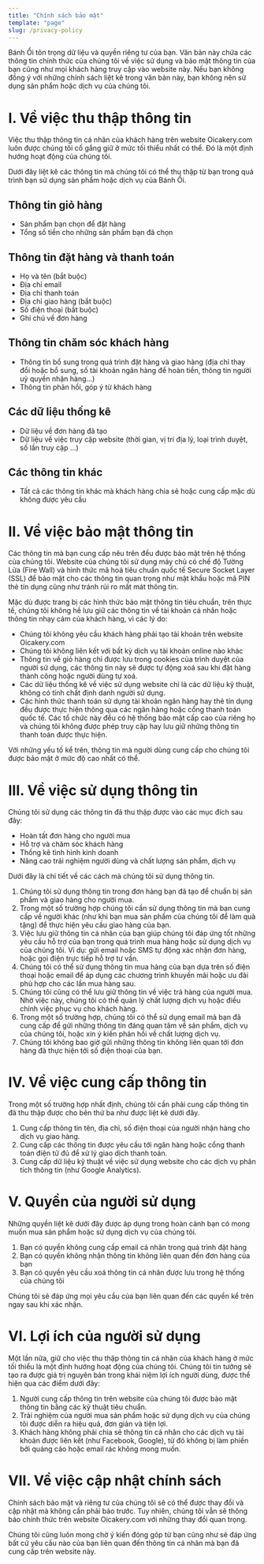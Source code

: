 ```yaml
---
title: "Chính sách bảo mật"
template: "page"
slug: /privacy-policy
---
```


Bánh Ổi tôn trọng dữ liệu và quyền riêng tư của bạn. Văn bản này chứa các thông tin chính thức của chúng tôi về việc sử dụng và bảo mật thông tin của bạn cũng như mọi khách hàng truy cập vào website này. Nếu bạn không đồng ý với những chính sách liệt kê trong văn bản này, bạn không nên sử dụng sản phẩm hoặc dịch vụ của chúng tôi.

# I. Về việc thu thập thông tin

Việc thu thập thông tin cá nhân của khách hàng trên website Oicakery.com luôn được chúng tôi cố gắng giữ ở mức tối thiểu nhất có thể. Đó là một định hướng hoạt động của chúng tôi.

Dưới đây liệt kê các thông tin mà chúng tôi có thể thu thập từ bạn trong quá trình bạn sử dụng sản phẩm hoặc dịch vụ của Bánh Ổi.

## Thông tin giỏ hàng
- Sản phẩm bạn chọn để đặt hàng
- Tổng số tiền cho những sản phẩm bạn đã chọn

## Thông tin đặt hàng và thanh toán
- Họ và tên (bắt buộc)
- Địa chỉ email
- Địa chỉ thanh toán
- Địa chỉ giao hàng (bắt buộc)
- Số điện thoại (bắt buộc)
- Ghi chú về đơn hàng

## Thông tin chăm sóc khách hàng
- Thông tin bổ sung trong quá trình đặt hàng và giao hàng (địa chỉ thay đổi hoặc bổ sung, số tài khoản ngân hàng để hoàn tiền, thông tin người uỷ quyền nhận hàng…)
- Thông tin phản hồi, góp ý từ khách hàng

## Các dữ liệu thống kê
- Dữ liệu về đơn hàng đã tạo
- Dữ liệu về việc truy cập website (thời gian, vị trí địa lý, loại trình duyệt, số lần truy cập …)

## Các thông tin khác
- Tất cả các thông tin khác mà khách hàng chia sẻ hoặc cung cấp mặc dù không được yêu cầu

# II. Về việc bảo mật thông tin

Các thông tin mà bạn cung cấp nêu trên đều được bảo mật trên hệ thống của chúng tôi. Website của chúng tôi sử dụng máy chủ có chế độ Tường Lửa (Fire Wall) và hình thức mã hoá tiêu chuẩn quốc tế Secure Socket Layer (SSL) để bảo mật cho các thông tin quan trọng như mật khẩu hoặc mã PIN thẻ tín dụng cũng như tránh rủi ro mất mát thông tin.

Mặc dù được trang bị các hình thức bảo mật thông tin tiêu chuẩn, trên thực tế, chúng tôi không hề lưu giữ các thông tin về tài khoản cá nhân hoặc thông tin nhạy cảm của khách hàng, vì các lý do:

- Chúng tôi không yêu cầu khách hàng phải tạo tài khoản trên website Oicakery.com
- Chúng tôi không liên kết với bất kỳ dịch vụ tài khoản online nào khác
- Thông tin về giỏ hàng chỉ được lưu trong cookies của trình duyệt của người sử dụng, các thông tin này sẽ được tự động xoá sau khi đặt hàng thành công hoặc người dùng tự xoá.
- Các dữ liệu thống kê về việc sử dụng website chỉ là các dữ liệu kỹ thuật, không có tính chất định danh người sử dụng.
- Các hình thức thanh toán sử dụng tài khoản ngân hàng hay thẻ tín dụng đều được thực hiện thông qua các ngân hàng hoặc cổng thanh toán quốc tế. Các tổ chức này đều có hệ thống bảo mật cấp cao của riêng họ và chúng tôi không được phép truy cập hay lưu giữ những thông tin thanh toán được thực hiện.

Với những yếu tố kể trên, thông tin mà người dùng cung cấp cho chúng tôi được bảo mật ở mức độ cao nhất có thể.

# III. Về việc sử dụng thông tin

Chúng tôi sử dụng các thông tin đã thu thập được vào các mục đích sau đây:

- Hoàn tất đơn hàng cho người mua
- Hỗ trợ và chăm sóc khách hàng
- Thống kê tình hình kinh doanh
- Nâng cao trải nghiệm người dùng và chất lượng sản phẩm, dịch vụ

Dưới đây là chi tiết về các cách mà chúng tôi sử dụng thông tin.


1. Chúng tôi sử dụng thông tin trong đơn hàng bạn đã tạo để chuẩn bị sản phẩm và giao hàng cho người mua.
2. Trong một số trường hợp chúng tôi cần sử dụng thông tin mà bạn cung cấp về người khác (như khi bạn mua sản phẩm của chúng tôi để làm quà tặng) để thực hiện yêu cầu giao hàng của bạn.
3. Việc lưu giữ thông tin cá nhân của bạn giúp chúng tôi đáp ứng tốt những yêu cầu hỗ trợ của bạn trong quá trình mua hàng hoặc sử dụng dịch vụ của chúng tôi. Ví dụ: gửi email hoặc SMS tự động xác nhận đơn hàng, hoặc gọi điện trực tiếp hỗ trợ tư vấn.
4. Chúng tôi có thể sử dụng thông tin mua hàng của bạn dựa trên số điện thoại hoặc email để áp dụng các chương trình khuyến mãi hoặc ưu đãi phù hợp cho các lần mua hàng sau.
5. Chúng tôi cũng có thể lưu giữ thông tin về việc trả hàng của người mua. Nhờ việc này, chúng tôi có thể quản lý chất lượng dịch vụ hoặc điều chỉnh việc phục vụ cho khách hàng.
6. Trong một số trường hợp, chúng tôi có thể sử dụng email mà bạn đã cung cấp để gửi những thông tin đáng quan tâm về sản phẩm, dịch vụ của chúng tôi, hoặc xin ý kiến phản hồi về chất lượng dịch vụ.
7. Chúng tôi không bao giờ gửi những thông tin không liên quan tới đơn hàng đã thực hiện tới số điện thoại của bạn.

# IV. Về việc cung cấp thông tin

Trong một số trường hợp nhất định, chúng tôi cần phải cung cấp thông tin đã thu thập được cho bên thứ ba như được liệt kê dưới đây.


1. Cung cấp thông tin tên, địa chỉ, số điện thoại của người nhận hàng cho dịch vụ giao hàng.
2. Cung cấp các thông tin được yêu cầu tới ngân hàng hoặc cổng thanh toán điện tử đủ để xử lý giao dịch thanh toán.
3. Cung cấp dữ liệu kỹ thuật về việc sử dụng website cho các dịch vụ phân tích thông tin (như Google Analytics).

# V. Quyền của người sử dụng

Những quyền liệt kê dưới đây được áp dụng trong hoàn cảnh bạn có mong muốn mua sản phẩm hoặc sử dụng dịch vụ của chúng tôi.


1. Bạn có quyền không cung cấp email cá nhân trong quá trình đặt hàng
2. Bạn có quyền không nhận thông tin không liên quan đến đơn hàng của bạn
3. Bạn có quyền yêu cầu xoá thông tin cá nhân được lưu trong hệ thống của chúng tôi

Chúng tôi sẽ đáp ứng mọi yêu cầu của bạn liên quan đến các quyền kể trên ngay sau khi xác nhận.

# VI. Lợi ích của người sử dụng

Một lần nữa, giữ cho việc thu thập thông tin cá nhân của khách hàng ở mức tối thiểu là một định hướng hoạt động của chúng tôi.  Chúng tôi tin tưởng sẽ tạo ra được giá trị nguyên bản trong khái niệm lợi ích người dùng, được thể hiện qua các điểm dưới đây:


1. Người cung cấp thông tin trên website của chúng tôi được bảo mật thông tin bằng các kỹ thuật tiêu chuẩn.
2. Trải nghiệm của người mua sản phẩm hoặc sử dụng dịch vụ của chúng tôi được diễn ra hiệu quả, đơn giản và tiện lợi.
3. Khách hàng không phải chia sẻ thông tin cá nhân cho các dịch vụ tài khoản được liên kết (như Facebook, Google), từ đó không bị làm phiền bởi quảng cáo hoặc email rác không mong muốn.

# VII. Về việc cập nhật chính sách

Chính sách bảo mật và riêng tư của chúng tôi sẽ có thể được thay đổi và cập nhật mà không cần phải báo trước. Tuy nhiên, chúng tôi vẫn sẽ thông báo chính thức trên website Oicakery.com với những thay đổi quan trọng.

Chúng tôi cũng luôn mong chờ ý kiến đóng góp từ bạn cũng như sẽ đáp ứng bất cứ yêu cầu nào của bạn liên quan đến thông tin cá nhân mà bạn đã cung cấp trên website này.
